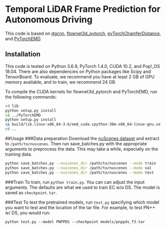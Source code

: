 # Temporal LiDAR Frame Prediction for Autonomous Driving

This code is based on [dgcnn](https://github.com/WangYueFt/dgcnn), 
[flownet3d_pytorch](https://github.com/hyangwinter/flownet3d_pytorch), 
[pyTorchChamferDistance](https://github.com/chrdiller/pyTorchChamferDistance),
and [PyTorchEMD](https://github.com/daerduoCarey/PyTorchEMD).

## Installation
This code is tested on Python 3.6.9, PyTorch 1.4.0, CUDA 10.2, and Pop!_OS 18.04. 
There are also dependencies on Python packages like Scipy and TensorBoard. 
To evaluate, we recommend you have at least 2 GB of GPU memory available,
and to train, we recommend 24 GB.  

To compile the CUDA kernels for flownet3d_pytorch and PyTorchEMD, 
run the following commands:
```bash
cd lib
python setup.py install
cd ../PyTorchEMD
python setup.py install
cp build/lib.linux-x86_64-3.6/emd_cuda.cpython-36m-x86_64-linux-gnu.so .
cd ..
```
##Usage
###Data preparation
Download the [nuScenes dataset](nuscenes.org) and extract to `/path/to/nuscenes`. 
Then run save_batches.py with the appropriate arguments to preprocess the data. 
This may take a while, especially on the training data. 
```bash
python save_batches.py --nuscenes_dir /path/to/nuscenes --mode train
python save_batches.py --nuscenes_dir /path/to/nuscenes --mode val
python save_batches.py --nuscenes_dir /path/to/nuscenes --mode test
```
###Train
To train, run `python train.py`. You can can adjust the input arguments.
The defaults are what we used to train EC w/o DS. The model is saved as `checkpoint.tar`. 

###Test
To test the pretrained models, run `test.py` specifying
which model you want to test and the location of the tar file.
For example, to test PN++ w/ DS, you would run:
```
python test.py --model PNPPDS --checkpoint models/pnppds_f3.tar 
```

